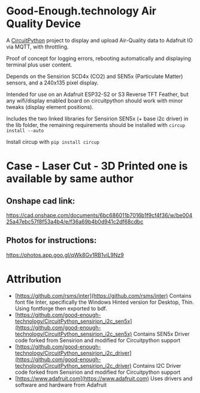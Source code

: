 # Good-Enough.technology Air Quality Device
A [CircuitPython](https://www.circuitpython.org/) project to display and upload Air-Quality data to Adafruit IO via MQTT, with throttling.

Proof of concept for logging errors, rebooting automatically and displaying terminal plus user content.

Depends on the Sensirion SCD4x (CO2) and SEN5x (Particulate Matter) sensors, and a 240x135 pixel display.

Intended for use on an Adafruit ESP32-S2 or S3 Reverse TFT Feather, but any wifi/display enabled board on circuitpython should work with minor tweaks (display element positions).

Includes the two linked libraries for Sensirion SEN5x (+ base i2c driver) in the lib folder, the remaining requirements should be installed with `circup install --auto`

Install circup with `pip install circup`

# Case - Laser Cut - 3D Printed one is available by same author
## Onshape cad link:
https://cad.onshape.com/documents/6bc686011b7016b1f9cf4f36/w/be00425a47ebc57f8f53a4b4/e/f36a69b4b0d941c2df68cdbc
## Photos for instructions:
https://photos.app.goo.gl/qWk8Gv1RB1viL9Nz9


# Attribution
 - [https://github.com/rsms/inter](https://github.com/rsms/inter) Contains font file Inter, specifically the Windows Hinted version for Desktop, Thin. Using fontforge then exported to bdf.
 - [https://github.com/good-enough-technology/CircuitPython_sensirion_i2c_sen5x](https://github.com/good-enough-technology/CircuitPython_sensirion_i2c_sen5x) Contains SEN5x Driver code forked from Sensirion and modified for Circuitpython support
 - [https://github.com/good-enough-technology/CircuitPython_sensirion_i2c_driver](https://github.com/good-enough-technology/CircuitPython_sensirion_i2c_driver) Contains I2C Driver code forked from Sensirion and modified for Circuitpython support
 - [https://www.adafruit.com](https://www.adafruit.com) Uses drivers and software and hardware from Adafruit
